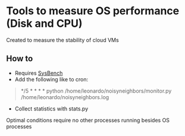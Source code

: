 Tools to measure OS performance (Disk and CPU)
==============================================

Created to measure the stability of cloud VMs

How to
------
- Requires [SysBench](http://sysbench.sourceforge.net/)
- Add the following like to cron:
> */5 * * * * python /home/leonardo/noisyneighbors/monitor.py /home/leonardo/noisyneighbors.log
- Collect statistics with stats.py

Optimal conditions require no other processes running besides OS processes





